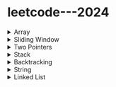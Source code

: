 # leetcode---2024

<details>
<summary>Array</summary>

##### - [0001 - Two Sum](https://github.com/Pushpakumar02/leetcode/tree/main/0001-two-sum)
##### - [0014 - Longest Common Prefix](https://github.com/Pushpakumar02/leetcode/tree/main/0014-longest-common-prefix)
##### - [0036 - Valid Sudoku](https://github.com/Pushpakumar02/leetcode/tree/main/0036-valid-sudoku)
##### - [0049 - Group Anagrams](https://github.com/Pushpakumar02/leetcode/tree/main/0049-group-anagrams)
##### - [0088 - Merge Sorted Array](https://github.com/Pushpakumar02/leetcode/tree/main/0088-merge-sorted-array)
##### - [0118 - Pascal's Triangle](https://github.com/Pushpakumar02/leetcode/tree/main/0118-pascals-triangle)
##### - [0121 - Best Time to Buy and Sell Stock](https://github.com/Pushpakumar02/leetcode/tree/main/0121-best-time-to-buy-and-sell-stock)
##### - [0128 - Longest Consecutive Sequence](https://github.com/Pushpakumar02/leetcode/tree/main/0128-longest-consecutive-sequence)
##### - [0169 - Majority Element](https://github.com/Pushpakumar02/leetcode/tree/main/0169-majority-element)
##### - [0217 - Contains Duplicate](https://github.com/Pushpakumar02/leetcode/tree/main/0217-contains-duplicate)
##### - [0238 - Product of Array Except Self](https://github.com/Pushpakumar02/leetcode/tree/main/0238-product-of-array-except-self)
##### - [0271 - Encode and Decode Strings](https://github.com/Pushpakumar02/leetcode/tree/main/0271-Encode-and-Decode-Strings)
##### - [0347 - Top K Frequent Elements](https://github.com/Pushpakumar02/leetcode/tree/main/0347-top-k-frequent-elements)
##### - [0496 - Next Greater Element I](https://github.com/Pushpakumar02/leetcode/tree/main/0496-next-greater-element-i)
##### - [0605 - Can Place Flowers](https://github.com/Pushpakumar02/leetcode/tree/main/0605-can-place-flowers)
##### - [0680 - Valid Palindrome II](https://github.com/Pushpakumar02/leetcode/tree/main/0680-valid-palindrome-ii)
##### - [0724 - Find Pivot Index](https://github.com/Pushpakumar02/leetcode/tree/main/0724-find-pivot-index)
##### - [0929 - Unique Email Addresses](https://github.com/Pushpakumar02/leetcode/tree/main/0929-unique-email-addresses)
##### - [1299 - Replace Elements with Greatest Element on Right Side](https://github.com/Pushpakumar02/leetcode/tree/main/1299-replace-elements-with-greatest-element-on-right-side)
##### - [1929 - Concatenation of Array](https://github.com/Pushpakumar02/leetcode/tree/main/1929-concatenation-of-array)

</details>

<details>
<summary>Sliding Window</summary>

##### - [0003 - Longest Substring Without Repeating Characters](https://github.com/Pushpakumar02/leetcode/tree/main/0003-longest-substring-without-repeating-characters)
##### - [0121 - Best Time to Buy and Sell Stock](https://github.com/Pushpakumar02/leetcode/tree/main/0121-best-time-to-buy-and-sell-stock)
##### - [0424 - Longest Repeating Character Replacement](https://github.com/Pushpakumar02/leetcode/tree/main/0424-longest-repeating-character-replacement)

</details>

<details>
<summary>Two Pointers</summary>

##### - [0011 - Container with Most Water](https://github.com/Pushpakumar02/leetcode/tree/main/0011-container-with-most-water)
##### - [0015 - 3Sum](https://github.com/Pushpakumar02/leetcode/tree/main/0015-3sum)
##### - [0026 - Remove Duplicates from Sorted Array](https://github.com/Pushpakumar02/leetcode/tree/main/0026-remove-duplicates-from-sorted-array)
##### - [0027 - Remove Element](https://github.com/Pushpakumar02/leetcode/tree/main/0027-remove-element)
##### - [0042 - Trapping Rain Water](https://github.com/Pushpakumar02/leetcode/tree/main/0042-trapping-rain-water)
##### - [0125 - Valid Palindrome](https://github.com/Pushpakumar02/leetcode/tree/main/0125-valid-palindrome)
##### - [0167 - Two Sum II - Input Array is Sorted](https://github.com/Pushpakumar02/leetcode/tree/main/0167-two-sum-ii-input-array-is-sorted)
##### - [0283 - Move Zeroes](https://github.com/Pushpakumar02/leetcode/tree/main/0283-move-zeroes)
##### - [0344 - Reverse String](https://github.com/Pushpakumar02/leetcode/tree/main/0344-reverse-string)
##### - [0392 - Is Subsequence](https://github.com/Pushpakumar02/leetcode/tree/main/0392-is-subsequence)
##### - [0680 - Valid Palindrome II](https://github.com/Pushpakumar02/leetcode/tree/main/0680-valid-palindrome-ii)
##### - [1768 - Merge Strings Alternately](https://github.com/Pushpakumar02/leetcode/tree/main/1768-merge-strings-alternately)

</details>

<details>
<summary>Stack</summary>

##### - [0020 - Valid Parentheses](https://github.com/Pushpakumar02/leetcode/tree/main/0020-valid-parentheses)
##### - [0022 - Generate Parentheses](https://github.com/Pushpakumar02/leetcode/tree/main/0022-generate-parentheses)
##### - [0084 - Largest Rectangle in Histogram](https://github.com/Pushpakumar02/leetcode/tree/main/0084-largest-rectangle-in-histogram)
##### - [0150 - Evaluate Reverse Polish Notation](https://github.com/Pushpakumar02/leetcode/tree/main/0150-evaluate-reverse-polish-notation)
##### - [0155 - Min Stack](https://github.com/Pushpakumar02/leetcode/tree/main/0155-min-stack)
##### - [0225 - Implement Stack using Queues](https://github.com/Pushpakumar02/leetcode/tree/main/0225-implement-stack-using-queues)
##### - [0682 - Baseball Game](https://github.com/Pushpakumar02/leetcode/tree/main/0682-baseball-game)
##### - [0739 - Daily Temperatures](https://github.com/Pushpakumar02/leetcode/tree/main/0739-daily-temperatures)
##### - [0853 - Car Fleet](https://github.com/Pushpakumar02/leetcode/tree/main/0853-car-fleet)

</details>

<details>
<summary>Backtracking</summary>

##### - [0022 - Generate Parentheses](https://github.com/Pushpakumar02/leetcode/tree/main/0022-generate-parentheses)

</details>

<details>
<summary>String</summary>

##### - [0058 - Length of Last Word](https://github.com/Pushpakumar02/leetcode/tree/main/0058-length-of-last-word)
##### - [0205 - Isomorphic Strings](https://github.com/Pushpakumar02/leetcode/tree/main/0205-isomorphic-strings)
##### - [0242 - Valid Anagram](https://github.com/Pushpakumar02/leetcode/tree/main/0242-valid-anagram)
##### - [0290 - Word Pattern](https://github.com/Pushpakumar02/leetcode/tree/main/0290-word-pattern)

</details>

<details>
<summary>Linked List</summary>

##### - [0206 - Reverse Linked List](https://github.com/Pushpakumar02/leetcode/tree/main/0206-reverse-linked-list)

</details>
